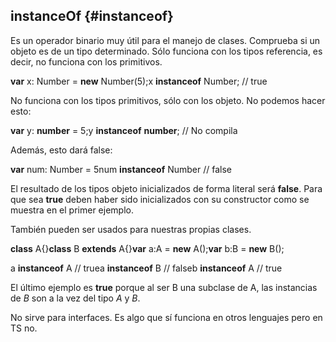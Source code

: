 ## instanceOf {#instanceof}

Es un operador binario muy útil para el manejo de clases. Comprueba si un objeto es de un tipo determinado. Sólo funciona con los tipos referencia, es decir, no funciona con los primitivos.

**var** x: Number = **new** Number(5);x **instanceof** Number; // true

No funciona con los tipos primitivos, sólo con los objeto. No podemos hacer esto:

**var** y: **number** = 5;y **instanceof** **number**; // No compila

Además, esto dará false:

**var** num: Number = 5num **instanceof** Number // false

El resultado de los tipos objeto inicializados de forma literal será **false**. Para que sea **true** deben haber sido inicializados con su constructor como se muestra en el primer ejemplo.

También pueden ser usados para nuestras propias clases.

**class** A{}**class** B **extends** A{}**var** a:A = **new** A();**var** b:B = **new** B();

a **instanceof** A // truea **instanceof** B // falseb **instanceof** A // true

El último ejemplo es **true** porque al ser B una subclase de A, las instancias de _B_ son a la vez del tipo _A_ y _B_.

No sirve para interfaces. Es algo que sí funciona en otros lenguajes pero en TS no.